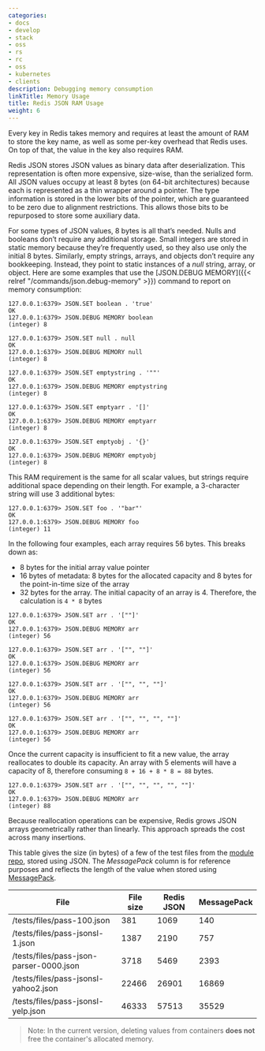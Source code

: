 ```yaml
---
categories:
- docs
- develop
- stack
- oss
- rs
- rc
- oss
- kubernetes
- clients
description: Debugging memory consumption
linkTitle: Memory Usage
title: Redis JSON RAM Usage
weight: 6
---
```


Every key in Redis takes memory and requires at least the amount of RAM to store the key name, as
well as some per-key overhead that Redis uses. On top of that, the value in the key also requires
RAM.

Redis JSON stores JSON values as binary data after deserialization. This representation is often more
expensive, size-wise, than the serialized form. All JSON values occupy at least 8 bytes (on 64-bit architectures) because each is represented as a thin wrapper around a pointer. The type information is stored in the lower bits of the pointer, which are guaranteed to be zero due to alignment restrictions. This allows those bits to be repurposed to store some auxiliary data.

For some types of JSON values, 8 bytes is all that’s needed. Nulls and booleans don’t require any additional storage. Small integers are stored in static memory because they’re frequently used, so they also use only the initial 8 bytes. Similarly, empty strings, arrays, and objects don’t require any bookkeeping. Instead, they point to static instances of a _null_ string, array, or object. Here are some examples that use the [JSON.DEBUG MEMORY]({{< relref "/commands/json.debug-memory" >}}) command to report on memory consumption:

```
127.0.0.1:6379> JSON.SET boolean . 'true'
OK
127.0.0.1:6379> JSON.DEBUG MEMORY boolean
(integer) 8

127.0.0.1:6379> JSON.SET null . null
OK
127.0.0.1:6379> JSON.DEBUG MEMORY null
(integer) 8

127.0.0.1:6379> JSON.SET emptystring . '""'
OK
127.0.0.1:6379> JSON.DEBUG MEMORY emptystring
(integer) 8

127.0.0.1:6379> JSON.SET emptyarr . '[]'
OK
127.0.0.1:6379> JSON.DEBUG MEMORY emptyarr
(integer) 8

127.0.0.1:6379> JSON.SET emptyobj . '{}'
OK
127.0.0.1:6379> JSON.DEBUG MEMORY emptyobj
(integer) 8
```

This RAM requirement is the same for all scalar values, but strings require additional space
depending on their length. For example, a 3-character string will use 3 additional bytes:

```
127.0.0.1:6379> JSON.SET foo . '"bar"'
OK
127.0.0.1:6379> JSON.DEBUG MEMORY foo
(integer) 11
```

In the following four examples, each array requires 56 bytes. This breaks down as:
- 8 bytes for the initial array value pointer
- 16 bytes of metadata: 8 bytes for the allocated capacity and 8 bytes for the point-in-time size of the array
- 32 bytes for the array. The initial capacity of an array is 4. Therefore, the calculation is `4 * 8` bytes

```
127.0.0.1:6379> JSON.SET arr . '[""]'
OK
127.0.0.1:6379> JSON.DEBUG MEMORY arr
(integer) 56
```

```
127.0.0.1:6379> JSON.SET arr . '["", ""]'
OK
127.0.0.1:6379> JSON.DEBUG MEMORY arr
(integer) 56
```

```
127.0.0.1:6379> JSON.SET arr . '["", "", ""]'
OK
127.0.0.1:6379> JSON.DEBUG MEMORY arr
(integer) 56
```

```
127.0.0.1:6379> JSON.SET arr . '["", "", "", ""]'
OK
127.0.0.1:6379> JSON.DEBUG MEMORY arr
(integer) 56
```

Once the current capacity is insufficient to fit a new value, the array reallocates to double its capacity. An array with 5 elements will have a capacity of 8, therefore consuming `8 + 16 + 8 * 8 = 88` bytes.

```
127.0.0.1:6379> JSON.SET arr . '["", "", "", "", ""]'
OK
127.0.0.1:6379> JSON.DEBUG MEMORY arr
(integer) 88
```

Because reallocation operations can be expensive, Redis grows JSON arrays geometrically rather than linearly. This approach spreads the cost across many insertions.

This table gives the size (in bytes) of a few of the test files from the [module repo](https://github.com/RedisJSON/RedisJSON/tree/master/tests/files), stored using
JSON. The _MessagePack_ column is for reference purposes and reflects the length of the value when stored using [MessagePack](https://msgpack.org/index.html).

| File                                    | File size | Redis JSON | MessagePack |
| --------------------------------------- | --------- | ---------- | ----------- |
| /tests/files/pass-100.json              | 381       | 1069       | 140         |
| /tests/files/pass-jsonsl-1.json         | 1387      | 2190       | 757         |
| /tests/files/pass-json-parser-0000.json | 3718      | 5469       | 2393        |
| /tests/files/pass-jsonsl-yahoo2.json    | 22466     | 26901      | 16869       |
| /tests/files/pass-jsonsl-yelp.json      | 46333     | 57513      | 35529       |

> Note: In the current version, deleting values from containers **does not** free the container's
allocated memory.
